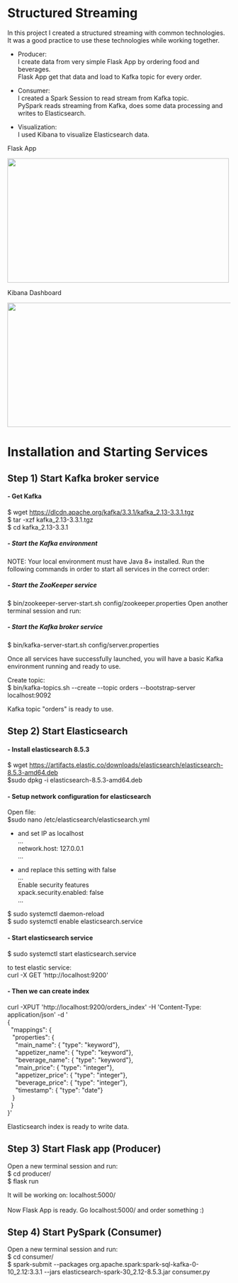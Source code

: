 # Structured Streaming
In this project I created a structured streaming with common technologies.<br>
It was a good practice to use these technologies while working together.<br>

- Producer:<br>
I create data from very simple Flask App by ordering food and beverages.<br>
Flask App get that data and load to Kafka topic for every order.<br>

- Consumer:<br>
I created a Spark Session to read stream from Kafka topic.<br>
PySpark reads streaming from Kafka, does some data processing and writes to Elasticsearch.<br>

- Visualization:<br>
I used Kibana to visualize Elasticsearch data.<br>


Flask App

<img src="https://user-images.githubusercontent.com/67562422/210098040-c3e1e4cf-3bcf-4c28-8ea6-ac55cf560d41.png" width="500" height="280" >

Kibana Dashboard

<img src="https://user-images.githubusercontent.com/67562422/210100372-c5ab6564-eb08-4545-9f31-318fe3f2475a.png" width="1000" height="280" >


# Installation and Starting Services
## Step 1) Start Kafka broker service

#### - Get Kafka
$ wget https://dlcdn.apache.org/kafka/3.3.1/kafka_2.13-3.3.1.tgz <br>
$ tar -xzf kafka_2.13-3.3.1.tgz<br>
$ cd kafka_2.13-3.3.1<br>


##### - Start the Kafka environment
NOTE: Your local environment must have Java 8+ installed.
Run the following commands in order to start all services in the correct order:

##### - Start the ZooKeeper service
$ bin/zookeeper-server-start.sh config/zookeeper.properties
Open another terminal session and run:
##### - Start the Kafka broker service
$ bin/kafka-server-start.sh config/server.properties

Once all services have successfully launched, you will have a basic Kafka environment running and ready to use. 

Create topic:<br>
$ bin/kafka-topics.sh --create --topic orders --bootstrap-server localhost:9092

Kafka topic "orders" is ready to use.
## Step 2) Start Elasticsearch

#### - Install elasticsearch 8.5.3
$ wget https://artifacts.elastic.co/downloads/elasticsearch/elasticsearch-8.5.3-amd64.deb<br>
$sudo dpkg -i elasticsearch-8.5.3-amd64.deb<br>

#### - Setup network configuration for elasticsearch
Open file: <br>
$sudo nano /etc/elasticsearch/elasticsearch.yml<br>

- and set IP as localhost<br>
...<br>
network.host: 127.0.0.1<br>
...<br>

- and replace this setting with false<br>
...<br>
Enable security features<br>
xpack.security.enabled: false<br>
...<br>

$ sudo systemctl daemon-reload<br>
$ sudo systemctl enable elasticsearch.service<br>

#### - Start elasticsearch service
$ sudo systemctl start elasticsearch.service<br>

to test elastic service:<br>
curl -X GET 'http://localhost:9200'<br>

#### - Then we can create index

curl -XPUT 'http://localhost:9200/orders_index' -H 'Content-Type: application/json' -d ' <br>
{<br>
&nbsp;  "mappings": {<br>
&ensp;    "properties": {<br>
&emsp;      "main_name":  { "type": "keyword"},<br>
&emsp;      "appetizer_name":  { "type": "keyword"},<br>
&emsp;      "beverage_name":  { "type": "keyword"},<br>
&emsp;      "main_price":  { "type": "integer"},<br>
&emsp;      "appetizer_price":  { "type": "integer"},<br>
&emsp;      "beverage_price":  { "type": "integer"},<br>
&emsp;      "timestamp":  { "type": "date"}<br>
&ensp;   }<br>
&nbsp;  }<br>
}'<br>

Elasticsearch index is ready to write data.

## Step 3) Start Flask app (Producer)
Open a new terminal session and run:<br>
$ cd producer/<br>
$ flask run<br>

It will be working on: localhost:5000/ <br><br>
Now Flask App is ready. Go localhost:5000/ and order something :)
## Step 4) Start PySpark (Consumer)
Open a new terminal session and run:<br>
$ cd consumer/<br>
$ spark-submit --packages org.apache.spark:spark-sql-kafka-0-10_2.12:3.3.1 --jars elasticsearch-spark-30_2.12-8.5.3.jar consumer.py











